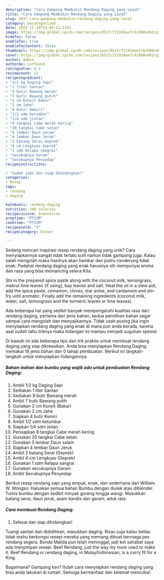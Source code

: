 ```yaml
---
description: "Cara Gampang Membikin Rendang Daging yang Lezat"
title: "Cara Gampang Membikin Rendang Daging yang Lezat"
slug: 1037-cara-gampang-membikin-rendang-daging-yang-lezat
category: Uncategorized
date: 2022-11-14T23:49:13.116Z
image: https://img-global.cpcdn.com/recipes/051fc721918ae7c9/680x482cq70/rendang-daging-foto-resep-utama.jpg
hideToc: false
enableToc: true
enableTocContent: false
thumbnail: https://img-global.cpcdn.com/recipes/051fc721918ae7c9/680x482cq70/rendang-daging-foto-resep-utama.jpg
cover: https://img-global.cpcdn.com/recipes/051fc721918ae7c9/680x482cq70/rendang-daging-foto-resep-utama.jpg
author: Admin
authorAv: notfound
ratingvalue: 4.5
reviewcount: 12
recipeingredient:
- "1/2 kg Daging Sapi"
- "1 liter Santan"
- "9 butir Bawang merah"
- "7 butir Bawang putih"
- "2 cm Kunyit Bakar"
- "2 cm Jahe"
- "4 butir Kemiri"
- "1/2 sdm ketumbar"
- "1/4 sdm jintan"
- "8 tangkai Cabe merah kering"
- "20 tangkai Cabe setan"
- "5 lembar Daun salam"
- "4 lembar Daun Jeruk"
- "2 batang Serai Geprek"
- "4 cm Lengkuas Geprek"
- "1 sdm Kelapa sangrai"
- "secukupnya Garam"
- "Secukupnya Penyedap"
recipeinstructions:

- "Sudah jadi dan siap dihidangkan!"
categories:
- Resep
tags:
- rendang
- daging

katakunci: rendang daging 
nutrition: 249 calories
recipecuisine: Indonesian
preptime: "PT23M"
cooktime: "PT31M"
recipeyield: "3"
recipecategory: Dinner

---
```





Sedang mencari inspirasi resep rendang daging yang unik? Cara menyiapkannya sangat tidak terlalu sulit namun tidak gampang juga. Kalau salah mengolah maka hasilnya akan hambar dan justru cenderung tidak enak. Padahal rendang daging yang enak harusnya sih mempunyai aroma dan rasa yang bisa memancing selera Kita.





Stir in the prepared spice paste along with the coconut milk, lemongrass, makrut lime leaves (if using), bay leaves and salt. Heat the oil in a stew pot, add the spice paste, cinnamon, cloves, star anise, and cardamom and stir-fry until aromatic. Finally add the remaining ingredients (coconut milk, water, salt, lemongrass and the turmeric leaves or lime leaves).

Ada beberapa hal yang sedikit banyak mempengaruhi kualitas rasa dari rendang daging, pertama dari jenis bahan, kedua pemilihan bahan segar sampai cara mengolah dan menyajikannya. Tidak usah pusing jika ingin menyiapkan rendang daging yang enak di mana pun anda berada, karena asal sudah tahu triknya maka hidangan ini mampu menjadi suguhan spesial.






Di bawah ini ada beberapa tips dan trik praktis untuk membuat rendang daging yang siap dikreasikan. Anda bisa menyiapkan Rendang Daging memakai 18 jenis bahan dan 0 tahap pembuatan. Berikut ini langkah-langkah untuk menyiapkan hidangannya.

<!--inarticleads1-->

##### Bahan-bahan dan bumbu yang wajib ada untuk pembuatan Rendang Daging:

1. Ambil 1/2 kg Daging Sapi
1. Sediakan 1 liter Santan
1. Sediakan 9 butir Bawang merah
1. Ambil 7 butir Bawang putih
1. Gunakan 2 cm Kunyit (Bakar)
1. Gunakan 2 cm Jahe
1. Siapkan 4 butir Kemiri
1. Ambil 1/2 sdm ketumbar
1. Siapkan 1/4 sdm jintan
1. Persiapkan 8 tangkai Cabe merah kering
1. Gunakan 20 tangkai Cabe setan
1. Gunakan 5 lembar Daun salam
1. Siapkan 4 lembar Daun Jeruk
1. Ambil 2 batang Serai (Geprek)
1. Ambil 4 cm Lengkuas (Geprek)
1. Gunakan 1 sdm Kelapa sangrai
1. Gunakan secukupnya Garam
1. Ambil Secukupnya Penyedap


Berikut resep rendang sapi yang empuk, enak, dan sederhana dari William W. Wongso: Haluskan semua bahan Bumbu dengan diulek atau diblender. Tumis bumbu dengan sedikit minyak goreng hingga wangi. Masukkan batang serai, daun jeruk, asam kandis dan garam, aduk rata. 

<!--inarticleads2-->

##### Cara membuat Rendang Daging:


1. Selesai dan siap dihidangkan!

Tuangi santan dan dididihkan, masukkan daging. Risau juga kalau beliau tidak mahu berkongsi resepi mereka yang memang dibuat berniaga pes rendang segera. Bonda Malida pun telah meninggal, jadi kot sahabat saya ada menyimpan resepi. Beef Rendang, just the way my mum used to make it. Beef Rendang or rendang daging, in Malay/Indonesian, is a curry fit for a King. 

Bagaimana? Gampang kan? Itulah cara menyiapkan rendang daging yang bisa anda lakukan di rumah. Semoga bermanfaat dan selamat mencoba!
